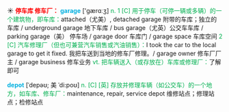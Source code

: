 ☀ <font color="red">**停车库 修车厂：**</font>
<font color="sky blue">**garage**</font> ['ɡærɑːӡ] 
<font color="#00b050">n. 1 [C] 用于停车（可停一辆或多辆）的一个建筑物，即车库：</font>attached（尤美）, detached garage 附带的车库；独立的车库 / underground garage 地下车库 / bus garage（尤英）公交车车库 / parking garage（美） 停车场 / garage door 车库门 / garage space 车库空间 <font color="#00b050">2 [C] 汽车修理厂（但也可兼营汽车销售或汽油销售）：</font>I took the car to the local garage to get it fixed. 我把车送到当地的修车厂修理。/ garage owner 修车厂厂主 / garage business 修车业务 <font color="#00b050">vt. 把车辆送入（或存放在）车库或修理厂：</font>了解即可

<font color="sky blue">**depot**</font> [ˈdepəʊ; 美 ˈdi:poʊ]
<font color="#00b050">n. [C] [英] 存放并修理车辆（如公交车）的一个地方，如车库、修车厂：</font>maintenance, repair, service depot 维修站点；修理站点；检修站点

